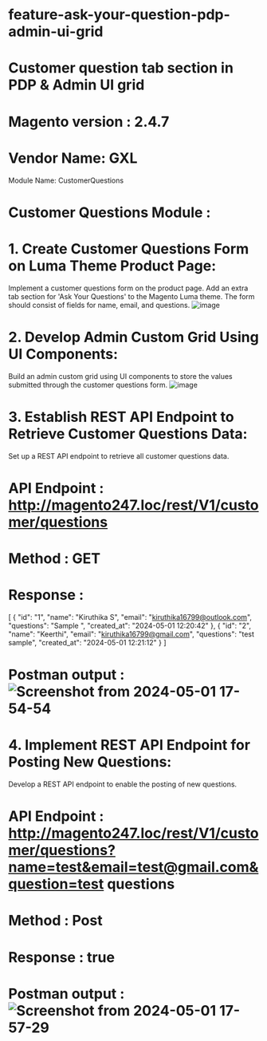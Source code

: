 # feature-ask-your-question-pdp-admin-ui-grid
# Customer question tab section in PDP &amp; Admin UI grid

# Magento version : 2.4.7

# Vendor Name: GXL
Module Name: CustomerQuestions

# Customer Questions Module : 
# 1. Create Customer Questions Form on Luma Theme Product Page:
   Implement a customer questions form on the product page. Add an extra tab section for 'Ask Your Questions' to the Magento Luma theme. The form should consist of fields for name, email, and questions.
![image](https://github.com/Kiruthika16799/feature-ask-your-question-pdp-admin-ui-grid/assets/62058246/c0353738-3044-4320-8c29-fbc29c562604)

# 2. Develop Admin Custom Grid Using UI Components:
   Build an admin custom grid using UI components to store the values submitted through the customer questions form.
![image](https://github.com/Kiruthika16799/feature-ask-your-question-pdp-admin-ui-grid/assets/62058246/9be6bc88-0774-4a5b-ab02-fb26ff5dfdb7)

# 3. Establish REST API Endpoint to Retrieve Customer Questions Data:
   Set up a REST API endpoint to retrieve all customer questions data.
# API Endpoint : http://magento247.loc/rest/V1/customer/questions
# Method : GET 
# Response :
[
    {
        "id": "1",
        "name": "Kiruthika S",
        "email": "kiruthika16799@outlook.com",
        "questions": "Sample ",
        "created_at": "2024-05-01 12:20:42"
    },
    {
        "id": "2",
        "name": "Keerthi",
        "email": "kiruthika16799@gmail.com",
        "questions": "test sample",
        "created_at": "2024-05-01 12:21:12"
    }
]
# Postman output : ![Screenshot from 2024-05-01 17-54-54](https://github.com/Kiruthika16799/feature-ask-your-question-pdp-admin-ui-grid/assets/62058246/44ae159d-42f3-4a08-85dc-e6ca2e03d4e9)

# 4. Implement REST API Endpoint for Posting New Questions:
   Develop a REST API endpoint to enable the posting of new questions.
# API Endpoint : http://magento247.loc/rest/V1/customer/questions?name=test&email=test@gmail.com&question=test questions
# Method : Post 
# Response : true
# Postman output : ![Screenshot from 2024-05-01 17-57-29](https://github.com/Kiruthika16799/feature-ask-your-question-pdp-admin-ui-grid/assets/62058246/7df73ab0-04bb-4c9f-a725-5f570781eb82)




